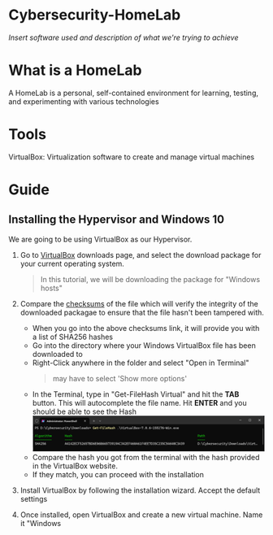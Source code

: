 # Cybersecurity-HomeLab
*Insert software used and description of what we're trying to achieve*

# What is a HomeLab
A HomeLab is a personal, self-contained environment for learning, testing, and experimenting with various technologies

# Tools
VirtualBox: Virtualization software to create and manage virtual machines

# Guide
## Installing the Hypervisor and Windows 10
We are going to be using VirtualBox as our Hypervisor.

1. Go to [VirtualBox](https://www.virtualbox.org/wiki/Downloads) downloads page, and select the download package for your current operating system. 
    > In this tutorial, we will be downloading the package for "Windows hosts"

2. Compare the [checksums](https://www.virtualbox.org/download/hashes/7.0.18/SHA256SUMS) of the file which will verify the integrity of the downloaded packagae to ensure that the file hasn't been tampered with.
    - When you go into the above checksums link, it will provide you with a list of SHA256 hashes
    - Go into the directory where your Windows VirtualBox file has been downloaded to
    - Right-Click anywhere in the folder and select "Open in Terminal"
        > may have to select 'Show more options'
    -  In the Terminal, type in "Get-FileHash Virtual" and hit the **TAB** button. This will autocomplete the file name. Hit **ENTER** and you should be able to see the Hash
    ![Screenshot of terminal window showing the output of the above step](/img/WindowsTerminal.png)
    - Compare the hash you got from the terminal with the hash provided in the VirtualBox website.
    - If they match, you can proceed with the installation
3. Install VirtualBox by following the installation wizard. Accept the default settings
4. Once installed, open VirtualBox and create a new virtual machine. Name it "Windows